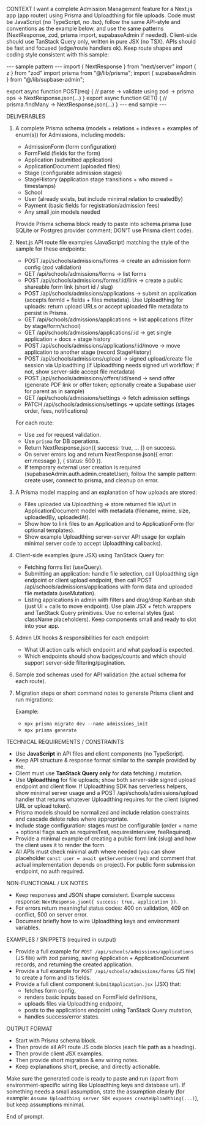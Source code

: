 CONTEXT
I want a complete Admission Management feature for a Next.js app (app router) using Prisma and Uploadthing for file uploads. Code must be JavaScript (no TypeScript, no .tsx), follow the same API-style and conventions as the example below, and use the same patterns (NextResponse, zod, prisma import, supabaseAdmin if needed). Client-side should use TanStack Query only, written in pure JSX (no TSX). APIs should be fast and focused (edge/route handlers ok). Keep route shapes and coding style consistent with this sample:

--- sample pattern ---
import { NextResponse } from "next/server"
import { z } from "zod"
import prisma from "@/lib/prisma";
import { supabaseAdmin } from "@/lib/supbase-admin";

export async function POST(req) {
  // parse -> validate using zod -> prisma ops -> NextResponse.json(...)
}
export async function GET() {
  // prisma.findMany -> NextResponse.json(...)
}
--- end sample ---

DELIVERABLES
1. A complete Prisma schema (models + relations + indexes + examples of enum(s)) for Admissions, including models:
   - AdmissionForm (form configuration)
   - FormField (fields for the form)
   - Application (submitted application)
   - ApplicationDocument (uploaded files)
   - Stage (configurable admission stages)
   - StageHistory (application stage transitions + who moved + timestamps)
   - School
   - User (already exists, but include minimal relation to createdBy)
   - Payment (basic fields for registration/admission fees)
   - Any small join models needed

   Provide Prisma schema block ready to paste into schema.prisma (use SQLite or Postgres provider comment; DON'T use Prisma client code).

2. Next.js API route file examples (JavaScript) matching the style of the sample for these endpoints:
   - POST /api/schools/admissions/forms           -> create an admission form config (zod validation)
   - GET  /api/schools/admissions/forms           -> list forms
   - POST /api/schools/admissions/forms/:id/link  -> create a public shareable form link (short id / slug)
   - POST /api/schools/admissions/applications    -> submit an application (accepts formId + fields + files metadata). Use Uploadthing for uploads: return upload URLs or accept uploaded file metadata to persist in Prisma.
   - GET  /api/schools/admissions/applications   -> list applications (filter by stage/form/school)
   - GET  /api/schools/admissions/applications/:id -> get single application + docs + stage history
   - POST /api/schools/admissions/applications/:id/move -> move application to another stage (record StageHistory)
   - POST /api/schools/admissions/upload         -> signed upload/create file session via Uploadthing (if Uploadthing needs signed url workflow; if not, show server-side accept file metadata)
   - POST /api/schools/admissions/offers/:id/send -> send offer (generate PDF link or offer token; optionally create a Supabase user for parent as in sample)
   - GET  /api/schools/admissions/settings       -> fetch admission settings
   - PATCH /api/schools/admissions/settings      -> update settings (stages order, fees, notifications)

   For each route:
   - Use `zod` for request validation.
   - Use `prisma` for DB operations.
   - Return NextResponse.json({ success: true, ... }) on success.
   - On server errors log and return NextResponse.json({ error: err.message }, { status: 500 }).
   - If temporary external user creation is required (supabaseAdmin.auth.admin.createUser), follow the sample pattern: create user, connect to prisma, and cleanup on error.

3. A Prisma model mapping and an explanation of how uploads are stored:
   - Files uploaded via Uploadthing => store returned file id/url in ApplicationDocument model with metadata (filename, mime, size, uploadedBy, uploadedAt).
   - Show how to link files to an Application and to ApplicationForm (for optional templates).
   - Show example Uploadthing server-server API usage (or explain minimal server code to accept Uploadthing callbacks).

4. Client-side examples (pure JSX) using TanStack Query for:
   - Fetching forms list (useQuery).
   - Submitting an application: handle file selection, call Uploadthing sign endpoint or client upload endpoint, then call POST /api/schools/admissions/applications with form data and uploaded file metadata (useMutation).
   - Listing applications in admin with filters and drag/drop Kanban stub (just UI + calls to move endpoint). Use plain JSX + fetch wrappers and TanStack Query primitives. Use no external styles (just className placeholders). Keep components small and ready to slot into your app.

5. Admin UX hooks & responsibilities for each endpoint:
   - What UI action calls which endpoint and what payload is expected.
   - Which endpoints should show badges/counts and which should support server-side filtering/pagination.

6. Sample zod schemas used for API validation (the actual schema for each route).

7. Migration steps or short command notes to generate Prisma client and run migrations:

   Example:
   - `npx prisma migrate dev --name admissions_init`
   - `npx prisma generate`

TECHNICAL REQUIREMENTS / CONSTRAINTS
- Use **JavaScript** in API files and client components (no TypeScript).
- Keep API structure & response format similar to the sample provided by me.
- Client must use **TanStack Query only** for data fetching / mutation.
- Use **Uploadthing** for file uploads; show both server-side signed upload endpoint and client flow. If Uploadthing SDK has serverless helpers, show minimal server usage and a POST /api/schools/admissions/upload handler that returns whatever Uploadthing requires for the client (signed URL or upload token).
- Prisma models should be normalized and include relation constraints and cascade delete rules where appropriate.
- Include stage configuration: stages must be configurable (order + name + optional flags such as requiresTest, requiresInterview, feeRequired).
- Provide a minimal example of creating a public form link (slug) and how the client uses it to render the form.
- All APIs must check minimal auth where needed (you can show placeholder `const user = await getServerUser(req)` and comment that actual implementation depends on project). For public form submission endpoint, no auth required.

NON-FUNCTIONAL / UX NOTES
- Keep responses and JSON shape consistent. Example success response: `NextResponse.json({ success: true, application })`.
- For errors return meaningful status codes: 400 on validation, 409 on conflict, 500 on server error.
- Document briefly how to wire Uploadthing keys and environment variables.

EXAMPLES / SNIPPETS (required in output)
- Provide a full example for `POST /api/schools/admissions/applications` (JS file) with zod parsing, saving Application + ApplicationDocument records, and returning the created application.
- Provide a full example for `POST /api/schools/admissions/forms` (JS file) to create a form and its fields.
- Provide a full client component `SubmitApplication.jsx` (JSX) that:
  - fetches form config,
  - renders basic inputs based on FormField definitions,
  - uploads files via Uploadthing endpoint,
  - posts to the applications endpoint using TanStack Query mutation,
  - handles success/error states.

OUTPUT FORMAT
- Start with Prisma schema block.
- Then provide all API route JS code blocks (each file path as a heading).
- Then provide client JSX examples.
- Then provide short migration & env wiring notes.
- Keep explanations short, precise, and directly actionable.

Make sure the generated code is ready to paste and run (apart from environment-specific wiring like Uploadthing keys and database url). If something needs a small assumption, state the assumption clearly (for example: `Assume Uploadthing server SDK exposes createUploadthing(...)`), but keep assumptions minimal.

End of prompt.
